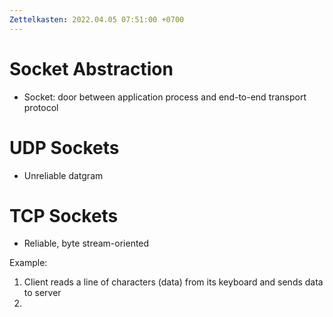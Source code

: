 ```yaml
---
Zettelkasten: 2022.04.05 07:51:00 +0700
---
```

# Socket Abstraction
* Socket: door between application process and end-to-end transport protocol

# UDP Sockets
* Unreliable datgram
# TCP Sockets
* Reliable, byte stream-oriented

Example:
1. Client reads a line of characters (data) from its keyboard and sends data to server
2. 